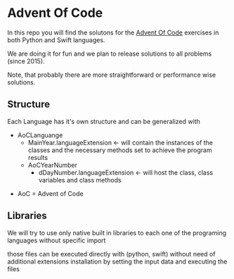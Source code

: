 # Advent Of Code
In this repo you will find the solutons for the [Advent Of Code](https://adventofcode.com) exercises in both Python and Swift languages.

We are doing it for fun and we plan to release solutions to all problems (since 2015).

Note, that probably there are more straightforward or performance wise solutions.



## Structure
Each Language has it's own structure and can be generalized with 
- AoCLanguange
  - MainYear.languageExtension <- will contain the instances of the classes and the necessary methods set to achieve the program results
  - AoCYearNumber
    - dDayNumber.languageExtension <- will host the class, class variables and class methods

* AoC = Advent of Code

## Libraries
We will try to use only native built in libraries to each one of the programing languages without specific import

those files can be executed directly with (python, swift) without need of additional extensions installation by setting the input data and executing the files
